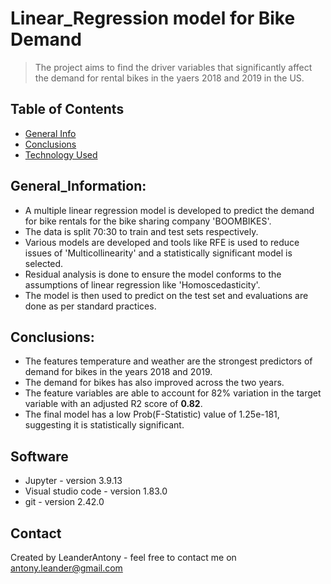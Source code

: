 # Linear_Regression model for Bike Demand

> The project aims to find the driver variables that significantly affect the demand for rental bikes in the yaers 2018 and 2019 in the US.

## Table of Contents

* [General Info](#general-information)
* [Conclusions](#technologies-used)
* [Technology Used](#conclusions)
  

<!-- You can include any other section that is pertinent to your problem -->

## General_Information:

- A multiple linear regression model is developed to predict the demand for bike rentals for the bike sharing company 'BOOMBIKES'.
- The data is split 70:30 to train and test sets respectively.
- Various models are developed and tools like RFE is used to reduce issues of 'Multicollinearity' and a statistically significant model is selected.
- Residual analysis is done to ensure the model conforms to the assumptions of linear regression like 'Homoscedasticity'.
- The model is then used to predict on the test set and evaluations are done as per standard practices.

<!-- You don't have to answer all the questions - just the ones relevant to your project. -->

## Conclusions:

- The features temperature and weather are the strongest predictors of demand for bikes in the years 2018 and 2019.
- The demand for bikes has also improved across the two years.
- The feature variables are able to account for 82% variation in the target variable with an adjusted R2 score of **0.82**.
- The final model has a low Prob(F-Statistic) value of 1.25e-181, suggesting it is statistically significant.

<!-- You don't have to answer all the questions - just the ones relevant to your project. -->
## Software

- Jupyter - version 3.9.13
- Visual studio code - version 1.83.0
- git - version 2.42.0

<!-- As the libraries versions keep on changing, it is recommended to mention the version of library used in this project -->
## Contact
Created by LeanderAntony - feel free to contact me on antony.leander@gmail.com


<!-- Optional -->
<!-- ## License -->
<!-- This project is open source and available under the [... License](). -->

<!-- You don't have to include all sections - just the one's relevant to your project -->
